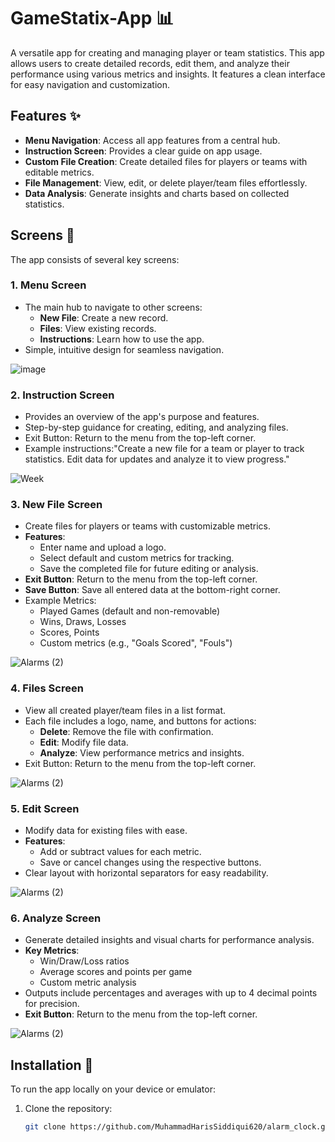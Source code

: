 # GameStatix-App 📊

A versatile app for creating and managing player or team statistics. This app allows users to create detailed records, edit them, and analyze their performance using various metrics and insights. It features a clean interface for easy navigation and customization.


## Features ✨

- **Menu Navigation**: Access all app features from a central hub.
- **Instruction Screen**: Provides a clear guide on app usage.
- **Custom File Creation**: Create detailed files for players or teams with editable metrics.
- **File Management**: View, edit, or delete player/team files effortlessly.
- **Data Analysis**: Generate insights and charts based on collected statistics.

## Screens 🚀

The app consists of several key screens:

### 1. **Menu Screen**
   - The main hub to navigate to other screens:
      - **New File**: Create a new record.
      - **Files**: View existing records.
      - **Instructions**: Learn how to use the app.
   - Simple, intuitive design for seamless navigation.

![image](https://github.com/user-attachments/assets/1c3a3b21-6d12-4790-8fd4-e015b12eb862)


### 2. **Instruction Screen**
   - Provides an overview of the app's purpose and features.
   - Step-by-step guidance for creating, editing, and analyzing files.
   - Exit Button: Return to the menu from the top-left corner.
   - Example instructions:"Create a new file for a team or player to track statistics. Edit data for updates and analyze it to view progress."

![Week](https://github.com/user-attachments/assets/93108a75-32bd-4d57-834e-39fed76a0f64)

### 3. **New File Screen**
   - Create files for players or teams with customizable metrics.
   - **Features**: 
     - Enter name and upload a logo.
     - Select default and custom metrics for tracking.
     - Save the completed file for future editing or analysis.
   - **Exit Button**: Return to the menu from the top-left corner.
   - **Save Button**: Save all entered data at the bottom-right corner.
   - Example Metrics:
     - Played Games (default and non-removable)
     - Wins, Draws, Losses
     - Scores, Points
     - Custom metrics (e.g., "Goals Scored", "Fouls")

![Alarms (2)](https://github.com/user-attachments/assets/17f740e6-458c-413e-bc14-60ad572ad80a)

### 4. **Files Screen**
   - View all created player/team files in a list format.
   - Each file includes a logo, name, and buttons for actions:
     - **Delete**: Remove the file with confirmation.
     - **Edit**: Modify file data.
     - **Analyze**: View performance metrics and insights.
   - Exit Button: Return to the menu from the top-left corner.

![Alarms (2)](https://github.com/user-attachments/assets/17f740e6-458c-413e-bc14-60ad572ad80a)

### 5. **Edit Screen**
   - Modify data for existing files with ease.
   - **Features**: 
     - Add or subtract values for each metric.
     - Save or cancel changes using the respective buttons.
   - Clear layout with horizontal separators for easy readability.

![Alarms (2)](https://github.com/user-attachments/assets/17f740e6-458c-413e-bc14-60ad572ad80a)

### 6. **Analyze Screen**
   - Generate detailed insights and visual charts for performance analysis.
   - **Key Metrics**: 
     - Win/Draw/Loss ratios
     - Average scores and points per game
     - Custom metric analysis
   - Outputs include percentages and averages with up to 4 decimal points for precision.
   - **Exit Button**: Return to the menu from the top-left corner.

![Alarms (2)](https://github.com/user-attachments/assets/17f740e6-458c-413e-bc14-60ad572ad80a)

## Installation 🔧

To run the app locally on your device or emulator:

1. Clone the repository:
   ```bash
   git clone https://github.com/MuhammadHarisSiddiqui620/alarm_clock.git
